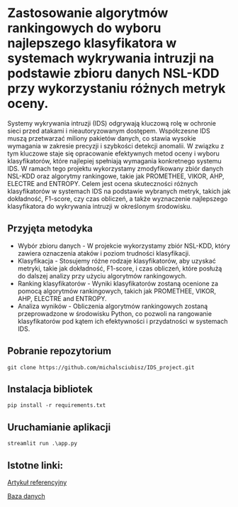 # Zastosowanie algorytmów rankingowych do wyboru najlepszego klasyfikatora w systemach wykrywania intruzji na podstawie zbioru danych NSL-KDD przy wykorzystaniu różnych metryk oceny.

Systemy wykrywania intruzji (IDS) odgrywają kluczową rolę w ochronie sieci przed atakami i nieautoryzowanym dostępem. Współczesne IDS muszą przetwarzać miliony pakietów danych, co stawia wysokie wymagania w zakresie precyzji i szybkości detekcji anomalii. W związku z tym kluczowe staje się opracowanie efektywnych metod oceny i wyboru klasyfikatorów, które najlepiej spełniają wymagania konkretnego systemu IDS.
W ramach tego projektu wykorzystamy zmodyfikowany zbiór danych NSL-KDD oraz algorytmy rankingowe, takie jak PROMETHEE, VIKOR, AHP, ELECTRE and ENTROPY. Celem jest ocena skuteczności różnych klasyfikatorów w systemach IDS na podstawie wybranych metryk, takich jak dokładność, F1-score, czy czas obliczeń, a także wyznaczenie najlepszego klasyfikatora do wykrywania intruzji w określonym środowisku.

## Przyjęta metodyka

* Wybór zbioru danych - W projekcie wykorzystamy zbiór NSL-KDD, który zawiera oznaczenia ataków i poziom trudności klasyfikacji.
* Klasyfikacja - Stosujemy różne rodzaje klasyfikatorów, aby uzyskać metryki, takie jak dokładność, F1-score, i czas obliczeń, które posłużą do dalszej analizy przy użyciu algorytmów rankingowych.
* Ranking klasyfikatorów - Wyniki klasyfikatorów zostaną ocenione za pomocą algorytmów rankingowych, takich jak PROMETHEE, VIKOR, AHP, ELECTRE and ENTROPY.
* Analiza wyników - Obliczenia algorytmów rankingowych zostaną przeprowadzone w środowisku Python, co pozwoli na rangowanie klasyfikatorów pod kątem ich efektywności i przydatności w systemach IDS.


## Pobranie repozytorium

```
git clone https://github.com/michalsciubisz/IDS_project.git
```

## Instalacja bibliotek

```
pip install -r requirements.txt
```

## Uruchamianie aplikacji

```
streamlit run .\app.py
```

## Istotne linki:

[Artykuł referencyjny](https://www.researchgate.net/publication/269399129_TOPSIS_Based_Multi-Criteria_Decision_Making_of_Feature_Selection_Techniques_for_Network_Traffic_Dataset )

[Baza danych](https://www.kaggle.com/datasets/hassan06/nslkdd/data )
